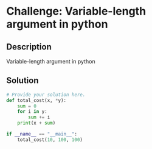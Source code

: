 # Challenge: Variable-length argument in python

## Description

Variable-length argument in python

## Solution

```python
# Provide your solution here.
def total_cost(x, *y):
    sum = 0
    for i in y:
        sum += i
    print(x + sum)

if __name__ == "__main__":
    total_cost(10, 100, 100)

